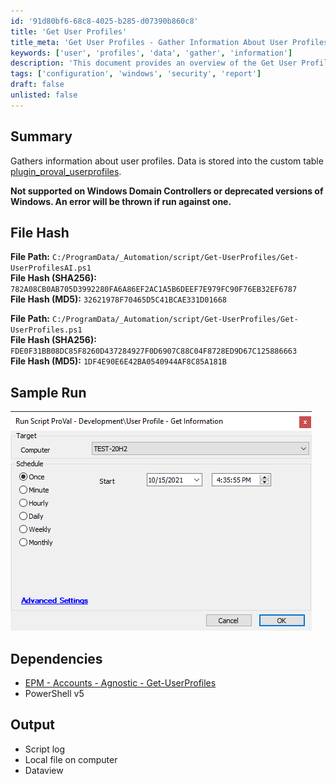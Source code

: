 ```yaml
---
id: '91d80bf6-68c8-4025-b285-d07390b860c8'
title: 'Get User Profiles'
title_meta: 'Get User Profiles - Gather Information About User Profiles'
keywords: ['user', 'profiles', 'data', 'gather', 'information']
description: 'This document provides an overview of the Get User Profiles script, which gathers information about user profiles and stores the data in a custom table. The script is not supported on Windows Domain Controllers or deprecated versions of Windows, and it includes details on file hashes, sample runs, dependencies, and output generated by the script.'
tags: ['configuration', 'windows', 'security', 'report']
draft: false
unlisted: false
---
```

## Summary

Gathers information about user profiles. Data is stored into the custom table [plugin_proval_userprofiles](https://proval.itglue.com/DOC-5078775-8476498).

**Not supported on Windows Domain Controllers or deprecated versions of Windows. An error will be thrown if run against one.**

## File Hash

**File Path:** `C:/ProgramData/_Automation/script/Get-UserProfiles/Get-UserProfilesAI.ps1`  
**File Hash (SHA256):** `782A08CB0AB705D3992280FA6A86EF2AC1A5B6DEEF7E979FC90F76EB32EF6787`  
**File Hash (MD5):** `32621978F70465D5C41BCAE331D01668`  

**File Path:** `C:/ProgramData/_Automation/script/Get-UserProfiles/Get-UserProfiles.ps1`  
**File Hash (SHA256):** `FDE0F31BB08DC85F8260D437284927F0D6907C88C04F8728ED9D67C125886663`  
**File Hash (MD5):** `1DF4E90E6E42BA0540944AF8C85A181B`  

## Sample Run

![Sample Run](../../../static/img/User-Profile---Get-Information/image_1.png)

## Dependencies

- [EPM - Accounts - Agnostic - Get-UserProfiles](https://proval.itglue.com/DOC-5078775-8475169)
- PowerShell v5

## Output

- Script log
- Local file on computer
- Dataview








